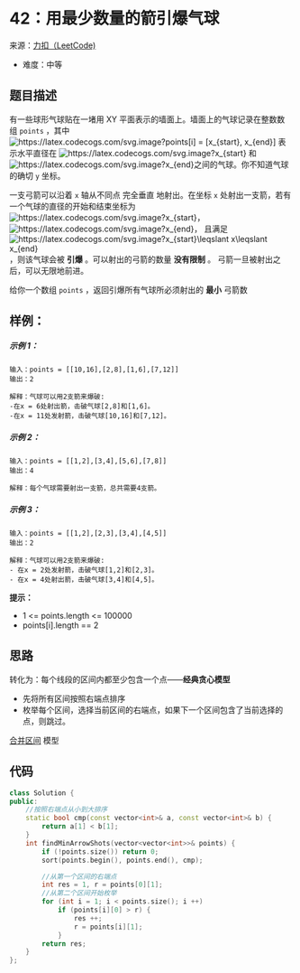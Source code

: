 # 42：用最少数量的箭引爆气球
来源：[力扣（LeetCode)](https://leetcode.cn/problems/minimum-number-of-arrows-to-burst-balloons/)

* 难度：中等

## 题目描述
有一些球形气球贴在一堵用 XY 平面表示的墙面上。墙面上的气球记录在整数数组 `points` ，其中 <img src="https://latex.codecogs.com/svg.image?points[i]&space;=&space;[x_{start},&space;x_{end}]" title="https://latex.codecogs.com/svg.image?points[i] = [x_{start}, x_{end}]" /> 表示水平直径在 <img src="https://latex.codecogs.com/svg.image?x_{start}" title="https://latex.codecogs.com/svg.image?x_{start}" /> 和 <img src="https://latex.codecogs.com/svg.image?x_{end}" title="https://latex.codecogs.com/svg.image?x_{end}" />之间的气球。你不知道气球的确切 `y` 坐标。

一支弓箭可以沿着 `x` 轴从不同点 完全垂直 地射出。在坐标 `x` 处射出一支箭，若有一个气球的直径的开始和结束坐标为 <img src="https://latex.codecogs.com/svg.image?x_{start}" title="https://latex.codecogs.com/svg.image?x_{start}" />，<img src="https://latex.codecogs.com/svg.image?x_{end}" title="https://latex.codecogs.com/svg.image?x_{end}" />， 且满足  <img src="https://latex.codecogs.com/svg.image?x_{start}\leqslant&space;x\leqslant&space;x_{end}" title="https://latex.codecogs.com/svg.image?x_{start}\leqslant x\leqslant x_{end}" />，则该气球会被 **引爆** 。可以射出的弓箭的数量 **没有限制** 。 弓箭一旦被射出之后，可以无限地前进。

给你一个数组 `points` ，返回引爆所有气球所必须射出的 **最小** 弓箭数 

## 样例：
##### 示例 1：
```
输入：points = [[10,16],[2,8],[1,6],[7,12]]
输出：2

解释：气球可以用2支箭来爆破:
-在x = 6处射出箭，击破气球[2,8]和[1,6]。
-在x = 11处发射箭，击破气球[10,16]和[7,12]。
```
##### 示例 2：
```
输入：points = [[1,2],[3,4],[5,6],[7,8]]
输出：4

解释：每个气球需要射出一支箭，总共需要4支箭。
```
##### 示例 3：
```
输入：points = [[1,2],[2,3],[3,4],[4,5]]
输出：2

解释：气球可以用2支箭来爆破:
- 在x = 2处发射箭，击破气球[1,2]和[2,3]。
- 在x = 4处射出箭，击破气球[3,4]和[4,5]。
```
**提示：**
* 1 <= points.length <= 100000
* points[i].length == 2

## 思路
转化为：每个线段的区间内都至少包含一个点——**经典贪心模型**
* 先将所有区间按照右端点排序
* 枚举每个区间，选择当前区间的右端点，如果下一个区间包含了当前选择的点，则跳过。

[合并区间](https://leetcode.cn/problems/merge-intervals/) 模型

## 代码
```c++
class Solution {
public:
    //按照右端点从小到大排序
    static bool cmp(const vector<int>& a, const vector<int>& b) {
        return a[1] < b[1];
    }
    int findMinArrowShots(vector<vector<int>>& points) {
        if (!points.size()) return 0;
        sort(points.begin(), points.end(), cmp);

        //从第一个区间的右端点
        int res = 1, r = points[0][1];
        //从第二个区间开始枚举
        for (int i = 1; i < points.size(); i ++) 
            if (points[i][0] > r) {
                res ++;
                r = points[i][1];
            }
        return res;
    }
};
```